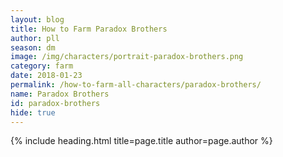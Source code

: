 ```yaml
---
layout: blog
title: How to Farm Paradox Brothers
author: pll
season: dm
image: /img/characters/portrait-paradox-brothers.png
category: farm
date: 2018-01-23
permalink: /how-to-farm-all-characters/paradox-brothers/
name: Paradox Brothers
id: paradox-brothers
hide: true
---
```


{% include heading.html title=page.title author=page.author %}